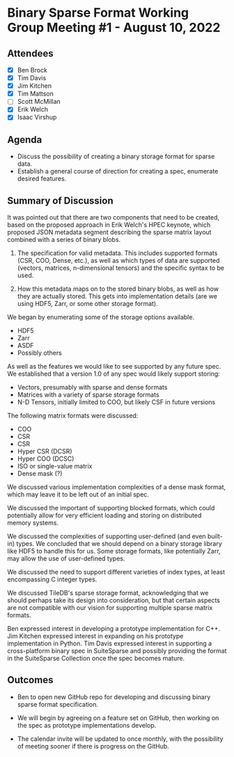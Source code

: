 # Binary Sparse Format Working Group Meeting #1 - August 10, 2022

## Attendees
- [X] Ben Brock
- [X] Tim Davis
- [X] Jim Kitchen
- [X] Tim Mattson
- [ ] Scott McMillan
- [X] Erik Welch
- [X] Isaac Virshup

## Agenda

- Discuss the possibility of creating a binary storage format for sparse data.
- Establish a general course of direction for creating a spec, enumerate desired features.

## Summary of Discussion

It was pointed out that there are two components that need to be created, based
on the proposed approach in Erik Welch's HPEC keynote, which proposed JSON metadata
segment describing the sparse matrix layout combined with a series of binary
blobs.

1. The specification for valid metadata.  This includes supported formats (CSR,
   COO, Dense, etc.), as well as which types of data are supported (vectors, matrices,
   n-dimensional tensors) and the specific syntax to be used.

2. How this metadata maps on to the stored binary blobs, as well as how they are
   actually stored.
   This gets into implementation details (are we using HDF5, Zarr, or some other
   storage format).

We began by enumerating some of the storage options available.

- HDF5
- Zarr
- ASDF
- Possibly others

As well as the features we would like to see supported by any future spec.
We established that a version 1.0 of any spec would likely support storing:

- Vectors, presumably with sparse and dense formats
- Matrices with a variety of sparse storage formats
- N-D Tensors, initially limited to COO, but likely CSF in future versions

The following matrix formats were discussed:
- COO
- CSR
- CSR
- Hyper CSR (DCSR)
- Hyper COO (DCSC)
- ISO or single-value matrix
- Dense mask (?)

We discussed various implementation complexities of a dense mask format, which
may leave it to be left out of an initial spec.

We discussed the important of supporting blocked formats, which could potentially
allow for very efficient loading and storing on distributed memory systems.

We discussed the complexities of supporting user-defined (and even built-in) types.
We concluded that we should depend on a binary storage library like HDF5 to handle
this for us.  Some storage formats, like potentially Zarr, may allow the use of
user-defined types.

We discussed the need to support different varieties of index types, at least
encompassing C integer types.

We discussed TileDB's sparse storage format, acknowledging that we should perhaps
take its design into consideration, but that certain aspects are not compatible
with our vision for supporting multiple sparse matrix formats.

Ben expressed interest in developing a prototype implementation for C++.  Jim Kitchen
expressed interest in expanding on his prototype implementation in Python.  Tim Davis
expressed interest in supporting a cross-platform binary spec in SuiteSparse and
possibly providing the format in the SuiteSparse Collection once the spec becomes mature.

## Outcomes
- Ben to open new GitHub repo for developing and discussing binary sparse format specification.

- We will begin by agreeing on a feature set on GitHub, then working on the spec
  as prototype implementations develop.

- The calendar invite will be updated to once monthly, with the possibility of
  meeting sooner if there is progress on the GitHub.
